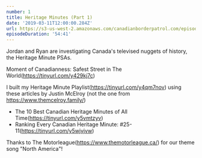 ```yaml
---
number: 1
title: Heritage Minutes (Part 1)
date: '2019-03-11T12:00:00.284Z'
url: https://s3-us-west-2.amazonaws.com/canadianborderpatrol.com/episodes/Canadian+Border+Patrol+01+-+Heritage+Minutes+(Part+1).mp3
episodeDuration: '54:41'
---
```


Jordan and Ryan are investigating Canada's televised nuggets of history, the Heritage Minute PSAs.
<!-- end -->

Moment of Canadianness: Safest Street in The World(https://tinyurl.com/y429kj7c)

I built my Heritage Minute Playlist(https://tinyurl.com/y4qm7nov) using these articles by Justin McElroy (not the one from https://www.themcelroy.family/)
* The 10 Best Canadian Heritage Minutes of All Time(https://tinyurl.com/y5vmtzyv)
* Ranking Every Canadian Heritage Minute: #25-11(https://tinyurl.com/y5wjvjvw)

Thanks to The Motorleague(https://www.themotorleague.ca/) for our theme song "North America"!
